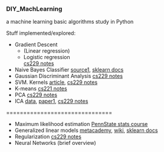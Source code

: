 ### DIY_MachLearning ###
a machine learning basic algorithms study in Python 

Stuff implemented/explored:
* Gradient Descent
  * (Linear regression)
  * Logistic regression  
[cs229 notes](http://cs229.stanford.edu/notes/cs229-notes1.pdf)
* Naive Bayes Classifier
[source1](http://machinelearningmastery.com/naive-bayes-classifier-scratch-python),
[sklearn docs](http://scikit-learn.org/stable/modules/naive_bayes.html)
* Gaussian Discriminant Analysis
[cs229 notes](http://cs229.stanford.edu/notes/cs229-notes2.pdf)
* SVM. Kernels
[article](http://nlp.stanford.edu/IR-book/html/htmledition/support-vector-machines-the-linearly-separable-case-1.html),
[cs229 notes](http://cs229.stanford.edu/notes/cs229-notes3.pdf)
* K-means
[cs221 notes](http://stanford.edu/~cpiech/cs221/handouts/kmeans.html)
* PCA
[cs229 notes](http://cs229.stanford.edu/notes/cs229-notes10.pdf)
* ICA
[data](http://research.ics.aalto.fi/ica/cocktail/cocktail_en.cgi),
[paper1](https://vk.com/doc82017622_439720512?hash=9962097a1fa6c8d475&dl=e192928d9795ce5992),
[cs229 notes](http://cs229.stanford.edu/notes/cs229-notes11.pdf)



===============================
* Maximum likelihood estimation
[PennState stats course](https://onlinecourses.science.psu.edu/stat414/node/191)
* Generalized linear models
[metacademy](https://metacademy.org/graphs/concepts/generalized_linear_models),
[wiki](https://en.wikipedia.org/wiki/Generalized_linear_model),
[sklearn docs](http://scikit-learn.org/stable/modules/linear_model.html)
* Regularization
[cs229 notes](http://cs229.stanford.edu/notes/cs229-notes5.pdf)
* Neural Networks (brief overview)

